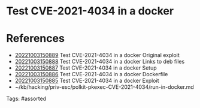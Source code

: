 # Test CVE-2021-4034 in a docker

# References
- [20221003150889](/zet/20221003150889/) Test CVE-2021-4034 in a docker Original exploit
- [20221003150888](/zet/20221003150888/) Test CVE-2021-4034 in a docker Links to deb files
- [20221003150887](/zet/20221003150887/) Test CVE-2021-4034 in a docker Setup
- [20221003150886](/zet/20221003150886/) Test CVE-2021-4034 in a docker Dockerfile
- [20221003150885](/zet/20221003150885/) Test CVE-2021-4034 in a docker Exploit
- ~/kb/hacking/priv-esc/polkit-pkexec-CVE-2021-4034/run-in-docker.md

Tags:
    #assorted

